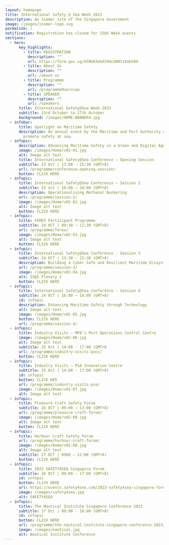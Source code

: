 ```yaml
---
layout: homepage
title: International Safety @ Sea Week 2023
description: An Isomer site of the Singapore Government
image: /images/isomer-logo.svg
permalink: /
notification: Registration has closed for IS@S Week events
sections:
  - hero:
      key_highlights:
        - title: REGISTRATION
          description: ""
          url: https://form.gov.sg/650b03ebd29dcd00119ab589
        - title: About Us
          description: ""
          url: /about-us
        - title: Programme
          description: ""
          url: /programmeOverview
        - title: SPEAKER
          description: ""
          url: /speakers
      title: International Safety@Sea Week 2023
      subtitle: 23rd October to 27th October
      background: /images/HOME-BANNER4.jpg
  - infobar:
      title: Spotlight on Maritime Safety
      description: An annual event by the Maritime and Port Authority of Singapore to
        promote safety at sea.
  - infopic:
      description: Advancing Maritime Safety in a Green and Digital Age
      image: /images/Home/v02-01.jpg
      alt: Image alt text
      title: International Safety@Sea Conference – Opening Session
      subtitle: 23 Oct | 13:00 - 15:30 (GMT+8)
      url: /programme/conference-opening-session/
      button: CLICK HERE
  - infopic:
      title: International Safety@Sea Conference – Session 2
      subtitle: 23 oct | 16:00 – 18:00 (GMT+8)
      description: Operationalising Methanol Bunkering
      url: /programme/session-2/
      image: /images/Home/v02-02.jpg
      alt: Image alt text
      button: CLICK HERE
  - infopic:
      title: FEREX Participant Programme
      subtitle: 24 OCT | 09:30 – 11:30 (GMT+8)
      url: /programme/ferex/
      image: /images/Home/v02-03.jpg
      alt: Image alt text
      button: CLICK HERE
  - infopic:
      title: International Safety@Sea Conference - Session 3
      subtitle: 24 OCT | 13:30 – 15:30 (GMT+8)
      description: Building a Cyber Safe and Resilient Maritime Ecosystem
      url: /programme/session-3/
      image: /images/Home/v02-04.jpg
      alt: IS@S Plenary 2
      button: CLICK HERE
  - infopic:
      title: International Safety@Sea Conference - Session 4
      subtitle: 24 OCT | 16:00 – 18:00 (GMT+8)
      id: infopic
      description: Enhancing Maritime Safety through Technology
      alt: Image alt text
      image: /images/Home/v02-05.jpg
      button: CLICK HERE
      url: /programme/session-4/
  - infopic:
      title: Industry Visits – MPA’s Port Operations Control Centre
      image: /images/Home/v02-06.jpg
      alt: Image alt text
      subtitle: 25 Oct | 14:00 - 17:00 (GMT+8
      url: /programme/industry-visits-pocc/
      button: CLICK HERE
  - infopic:
      title: Industry Visits – PSA Innovation Centre
      subtitle: 25 Oct | 14:00 - 17:00 (GMT+8)
      id: infopic
      button: CLICK HER
      url: /programme/industry-visits-psa/
      image: /images/Home/v02-07.jpg
      alt: Image alt text
  - infopic:
      title: Pleasure Craft Safety Forum
      subtitle: 26 OCT | 09:00 – 13:00 (GMT+8)
      url: /programme/pleasure-craft-forum/
      image: /images/Home/v02-08.jpg
      alt: Image alt text
      button: CLICK HERE
  - infopic:
      title: Harbour Craft Safety Forum
      url: /programme/harbour-craft-forum/
      image: /images/Home/v02-09.jpg
      alt: Image alt text
      subtitle: 27 OCT | 0900 – 12:00 (GMT+8)
      button: CLICK HERE
  - infopic:
      title: 2023 SAFETY4SEA Singapore Forum
      subtitle: 26 OCT | 09:00 – 17:00 (GMT+8)
      id: infopic
      button: CLICK HERE
      url: https://events.safety4sea.com/2023-safety4sea-singapore-forum/
      image: /images/safety4sea.jpg
      alt: SAFETY4SEA
  - infopic:
      title: The Nautical Institute Singapore Conference 2023
      subtitle: 27 Oct | 09:00 - 18:00 (GMT+8)
      id: infopic
      button: CLICK HERE
      url: /programme/the-nautical-institute-singapore-conference-2023/
      image: /images/nautical.jpg
      alt: Nautical Institute Conference
---
```

